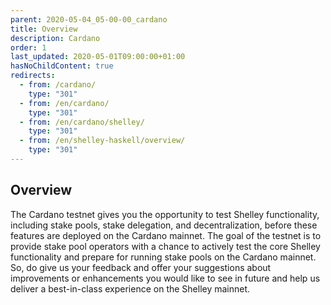 ```yaml
---
parent: 2020-05-04_05-00-00_cardano
title: Overview
description: Cardano
order: 1
last_updated: 2020-05-01T09:00:00+01:00
hasNoChildContent: true
redirects:
  - from: /cardano/
    type: "301"
  - from: /en/cardano/
    type: "301"
  - from: /en/cardano/shelley/
    type: "301"
  - from: /en/shelley-haskell/overview/
    type: "301"
---
```

## Overview

The Cardano testnet gives you the opportunity to test Shelley functionality, including stake pools, stake delegation, and decentralization, before these features are deployed on the Cardano mainnet. The goal of the testnet is to provide stake pool operators with a chance to actively test the core Shelley functionality and prepare for running stake pools on the Cardano mainnet. So, do give us your feedback and offer your suggestions about improvements or enhancements you would like to see in future and help us deliver a best-in-class experience on the Shelley mainnet. 
